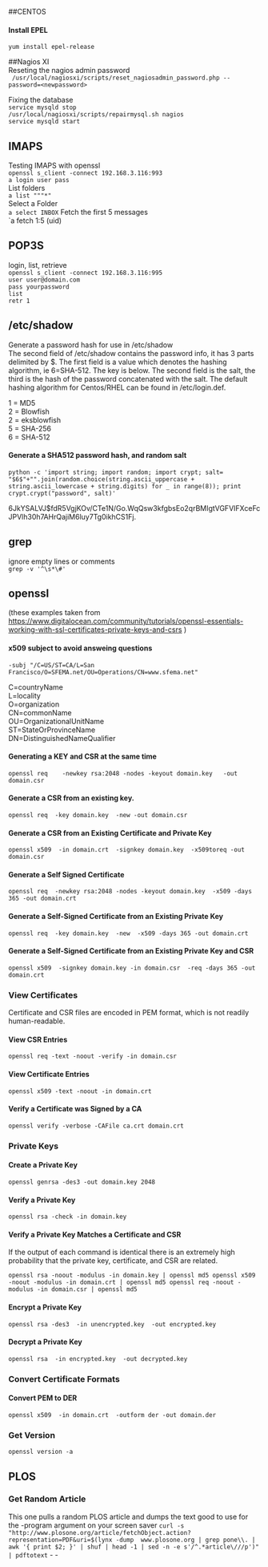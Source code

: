 ##CENTOS
#### Install EPEL  
`yum install epel-release`  

##Nagios XI  
Reseting the nagios admin password  
` /usr/local/nagiosxi/scripts/reset_nagiosadmin_password.php --password=<newpassword>`

Fixing the database  
`service mysqld stop`  
`/usr/local/nagiosxi/scripts/repairmysql.sh nagios`  
`service mysqld start`


## IMAPS  
Testing IMAPS with openssl  
`openssl s_client -connect 192.168.3.116:993`  
`a login user pass`  
List folders  
`a list """*"`  
Select a Folder  
`a select INBOX` 
Fetch the first 5 messages  
`a fetch 1:5 (uid) 

## POP3S  
login, list, retrieve  
`openssl s_client -connect 192.168.3.116:995`  
`user user@domain.com`  
`pass yourpassword`  
`list`  
`retr 1`  



## /etc/shadow  
Generate a password hash for use in /etc/shadow  
The second field of /etc/shadow contains the password info, it has 3 parts delimited by $.  The first field is a value which denotes the hashing algorithm, ie 6=SHA-512. The key is below.  The second field is the salt, the third is the hash of the password concatenated with the salt.
The default hashing algorithm for Centos/RHEL can be found in /etc/login.def.

1 = MD5  
2 = Blowfish  
2 = eksblowfish  
5 = SHA-256  
6 = SHA-512 

#### Generate a SHA512 password hash, and random salt  

`python -c 'import string; import random; import crypt; salt= "$6$"+"".join(random.choice(string.ascii_uppercase + string.ascii_lowercase + string.digits) for _ in range(8)); print crypt.crypt("password", salt)'`  

$6$JkYSALVJ$fdR5VgjKOv/CTe1N/Go.WqQsw3kfgbsEo2qrBMIgtVGFVIFXceFcJPVlh30h7AHrQajiM6luy7Tg0ikhCS1Fj.



## grep
ignore empty lines or comments  
`grep -v '^\s*\#'`


## openssl
(these examples taken from https://www.digitalocean.com/community/tutorials/openssl-essentials-working-with-ssl-certificates-private-keys-and-csrs )  

#### x509 subject to avoid answeing questions
`-subj "/C=US/ST=CA/L=San Francisco/O=SFEMA.net/OU=Operations/CN=www.sfema.net"`

C=countryName  
L=locality  
O=organization  
CN=commonName  
OU=OrganizationalUnitName  
ST=StateOrProvinceName  
DN=DistinguishedNameQualifier  

#### Generating a KEY and CSR at the same time
`openssl req   
       -newkey rsa:2048 -nodes -keyout domain.key  
       -out domain.csr`

#### Generate a CSR from an existing key.
`openssl req 
       -key domain.key 
       -new -out domain.csr`


#### Generate a CSR from an Existing Certificate and Private Key
`openssl x509 
       -in domain.crt 
       -signkey domain.key 
       -x509toreq -out domain.csr`

#### Generate a Self Signed Certificate
`openssl req 
       -newkey rsa:2048 -nodes -keyout domain.key 
       -x509 -days 365 -out domain.crt`

#### Generate a Self-Signed Certificate from an Existing Private Key
`openssl req 
       -key domain.key 
       -new 
       -x509 -days 365 -out domain.crt`

#### Generate a Self-Signed Certificate from an Existing Private Key and CSR
`openssl x509 
       -signkey domain.key
       -in domain.csr 
       -req -days 365 -out domain.crt`


### View Certificates
Certificate and CSR files are encoded in PEM format, which is not readily human-readable.

#### View CSR Entries
`openssl req -text -noout -verify -in domain.csr`

#### View Certificate Entries
`openssl x509 -text -noout -in domain.crt`

#### Verify a Certificate was Signed by a CA
`openssl verify -verbose -CAFile ca.crt domain.crt`


### Private Keys
#### Create a Private Key
`openssl genrsa -des3 -out domain.key 2048`

#### Verify a Private Key
`openssl rsa -check -in domain.key`


#### Verify a Private Key Matches a Certificate and CSR
If the output of each command is identical there is an extremely high probability that the private key, certificate, and CSR are related. 

`openssl rsa -noout -modulus -in domain.key | openssl md5
openssl x509 -noout -modulus -in domain.crt | openssl md5
openssl req -noout -modulus -in domain.csr | openssl md5`


#### Encrypt a Private Key
`openssl rsa -des3 
       -in unencrypted.key 
       -out encrypted.key`


#### Decrypt a Private Key
`openssl rsa 
       -in encrypted.key 
       -out decrypted.key`


### Convert Certificate Formats

#### Convert PEM to DER
`openssl x509 
       -in domain.crt 
       -outform der -out domain.der`


### Get Version
`openssl version -a`
	


## PLOS
### Get Random Article
This one pulls a random PLOS article and dumps the text good to use for the -program argument on your screen saver
`curl -s "http://www.plosone.org/article/fetchObject.action?representation=PDF&uri=$(lynx -dump 
www.plosone.org | grep pone\\. | awk '{ print $2; }' | shuf | head -1 | sed -n -e s'/^.*article\///p')" | pdftotext` - -
